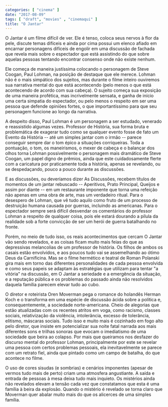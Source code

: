 ```yaml
---
categories: [ "cinema" ]
date: "2017-08-09"
tags: [ "draft", "movies" , "cinemaqui" ]
title: "O Jantar"
---
```

O Jantar é um filme difícil de ver. Ele é tenso, coloca seus nervos à
flor da pele, discute temas difíceis e ainda por cima possui um elenco
afiado em encarnar personagens difíceis de engolir em uma discussão
de fachada que revela mais sobre o espectador que está assistindo do
que sobre aquelas pessoas tentando encontrar consenso onde não existe
nenhum.

Ele começa de maneira justíssima colocando o personagem de Steve Coogan,
Paul Lohman, na posição de destaque que ele merece. Lohman não é
o mais simpático dos sujeitos, mas durante o filme inteiro ouviremos
sua narrativa mental do que está acontecendo (pelo menos o que está
acontecendo de acordo com sua cabeça). O sujeito começa sua exposição
de uma maneira profética, mas incrivelmente sensata, e ganha de início
uma certa simpatia do espectador, ou pelo menos o respeito em ser uma
pessoa que defende opiniões fortes, o que importantíssimo para que
seu personagem funcione ao longo da narrativa.

A despeito disso, Paul Lohman é um personagem a ser estudado, venerado
e reassistido algumas vezes. Professor de História, sua forma bruta e
problemática de exagerar tudo como se qualquer evento fosse de fato um
Evento da História -- até um simples jantar com o irmão -- parece
conseguir sempre dar o tom épico a situações corriqueiras. Toda a
pontuação, o tom, os maneirismos, o mexer de cabeça e o balançar dos
olhos torna Lohman possivelmente o personagem mais dramático de Steve
Coogan, um papel digno de prêmios, ainda que este cuidadosamente flerte
com a caricatura por praticamente toda a história, apenas se revelando,
ou se despedaçando, pouco a pouco durante as discussões.

E as discussões, ou deveríamos dizer As Discussões, recebem títulos
de momentos de um jantar rebuscado -- Aperitivos, Prato Principal,
Queijos e assim por diante -- em um restaurante imponente que torna uma
refeição não apenas em uma obra de arte, mas um verdadeiro ritual. Para
o desespero de Lohman, que vê tudo aquilo como fruto de um processo de
destruição humana causada por guerras, incluindo as americanas. Para o
espectador sempre será difícil desvendar os comentários do professor
Lohman a respeito de qualquer coisa, pois ele estará dourando a pílula
da realidade sob a forte convicção de ser um herói de guerra batalhando
no fronte.

Porém, no meio de tudo isso, os reais acontecimentos que cercam O
Jantar vão sendo revelados, e as coisas ficam muito mais feias do que as
depressivas melancolias de um professor de história. Os filhos de ambos
os casais estão envolvidos, e aos poucos tudo vai se assemelhando ao
ótimo Deus da Carnificina. Mas se o filme hermético e teatral de Roman
Polanski gira mais em torno das diferentes personalidades de cada pessoa
envolvida e como seus papeis se adaptam às estratégias que utilizam para
tentar "a vitória" na discussão, em O Jantar a seriedade e a emergência
da situação, e a reputação pública e os problemas do passado ainda
não resolvidos daquela família parecem elevar tudo ao cubo.

O diretor e roteirista Oren Moverman pega o romance do holandês Herman
Koch e o transforma em uma espécie de discussão ácida sobre a política
e, consequentemente, a sociedade norte-americana. Cheio de alegorias
que estão atualizadas com os recentes atritos em voga, como racismo,
classes sociais, relativização da violência, intolerância, excesso
de tolerância, elitismo, máscaras sociais. Tudo isso e muito mais
é cozinhado em fogo alto pelo diretor, que insiste em potencializar
sua noite fatal narrada aos mais diferentes sons e trilhas sonoras que
evocam o imediatismo de uma sociedade que beira ao colapso. Por mais
que queiramos nos desfazer do discurso mental do professor Lohman,
principalmente por este se revelar uma pessoa com certos problemas
pessoais, ela inevitavelmente se parece com um retrato fiel, ainda que
pintado como um campo de batalha, do que acontece no filme.

O uso de cores sisudas (e sombrias) e cenários imponentes (apesar de
vermos tudo mais de perto) criam uma atmosfera angustiante. A saída
e entrada de pessoas à mesa deixa tudo mais inquieto. Os mistérios
ainda não revelados elevam a tensão cada vez que constatamos que esta
é uma família à beira da explosão. Quando o mistério é revelado
se torna claro que Moverman quer abalar muito mais do que os alicerces
de uma simples família.
